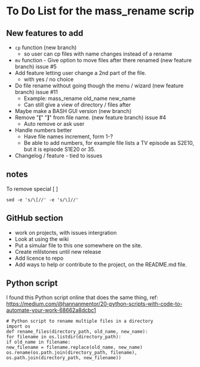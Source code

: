 # To Do List for the mass_rename scrip

## New features to add
* ```cp``` function (new branch)
	- so user can cp files with name changes instead of a rename
* ```mv``` function - Give option to move files after there renamed (new feature branch) issue #5
* Add feature letting user change a 2nd part of the file.
	- with yes / no choice
* Do file rename without going though the menu / wizard (new feature branch) issue #11
	- Example: mass_rename old_name new_name
	- Can still give a view of directory / files after
* Maybe make a BASH GUI version (new branch)
* Remove "**[**" "__]__" from file name. (new feature branch) issue #4
	- Auto remove or ask user
* Handle numbers better
	- Have file names increment, form 1-? 
	- Be able to add numbers, for example file lists a TV episode as S2E10, but it is episode S1E20 or 35.  
* Changelog / feature - tied to issues

## notes
To remove special [ ] 
```
sed -e 's/\[//' -e 's/\]//'
```

## GitHub section
* work on projects, with issues intergration
* Look at using the wiki
* Put a simular file to this one somewhere on the site.
* Create mlilstones until new release
* Add licence to repo
* Add ways to help or contribute to the project, on the README.md file.

## Python script
I found this Python script online that does the same thing, ref: https://medium.com/@hannanmentor/20-python-scripts-with-code-to-automate-your-work-68662a8dcbc1
```
# Python script to rename multiple files in a directory
import os
def rename_files(directory_path, old_name, new_name):
for filename in os.listdir(directory_path):
if old_name in filename:
new_filename = filename.replace(old_name, new_name)
os.rename(os.path.join(directory_path, filename), os.path.join(directory_path, new_filename))
```

